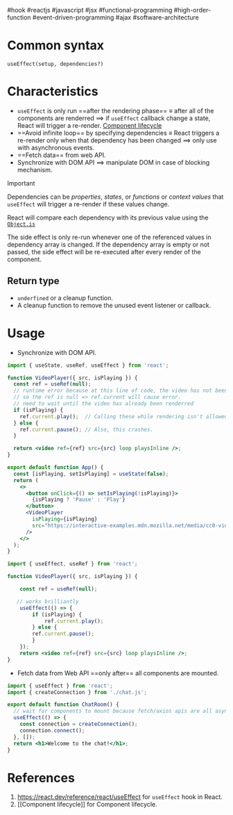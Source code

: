 #hook #reactjs  #javascript  #jsx #functional-programming  #high-order-function  #event-driven-programming  #ajax #software-architecture 

# Common syntax
```JSX title='Syntax for useEffect hook'
useEffect(setup, dependencies?)
```
# Characteristics
- `useEffect` is only run ==after the rendering phase== $\equiv$ after all of the components are renderred $\implies$ if `useEffect` callback change a state, React will trigger a re-render. [Component lifecycle](Component%20lifecycle.md)
- ==Avoid infinite loop== by specifying dependencies $\equiv$ React triggers a re-render only when that dependency has been changed $\implies$ only use with asynchronous events.
- ==Fetch data== from web API.
- Synchronize with DOM API $\implies$ manipulate DOM in case of blocking mechanism.

>[!important]
>Dependencies can be *properties*, *states*, or *functions* or *context values* that `useEffect` will trigger a re-render if these values change.
>
>React will compare each dependency with its previous value using the [`Object.is`](https://developer.mozilla.org/en-US/docs/Web/JavaScript/Reference/Global_Objects/Object/is)
>
>The side effect is only re-run whenever one of the referenced values in dependency array is changed. If the dependency array is empty or not passed, the side effect will be re-executed after every render of the component.

## Return type
- `underfined` or a cleanup function.
- A cleanup function to remove the unused event listener or callback.
# Usage
- Synchronize with DOM API. 
```jsx
import { useState, useRef, useEffect } from 'react';

function VideoPlayer({ src, isPlaying }) {
  const ref = useRef(null);
  // runtime error because at this line of code, the video has not been rendered yet,
  // so the ref is null => ref.current will cause error.
  // need to wait until the video has already been renderred
  if (isPlaying) {
    ref.current.play();  // Calling these while rendering isn't allowed.
  } else {
    ref.current.pause(); // Also, this crashes.
  }

  return <video ref={ref} src={src} loop playsInline />;
}

export default function App() {
  const [isPlaying, setIsPlaying] = useState(false);
  return (
    <>
      <button onClick={() => setIsPlaying(!isPlaying)}>
        {isPlaying ? 'Pause' : 'Play'}
      </button>
      <VideoPlayer
        isPlaying={isPlaying}
        src="https://interactive-examples.mdn.mozilla.net/media/cc0-videos/flower.mp4"
      />
    </>
  );
}
```

```jsx
import { useEffect, useRef } from 'react';  

function VideoPlayer({ src, isPlaying }) {  

	const ref = useRef(null);  

   // works brilliantly
	useEffect(() => {  
		if (isPlaying) {  
			ref.current.play();  
		} else {  
		ref.current.pause();  
		}  
	});  
	return <video ref={ref} src={src} loop playsInline />;  
}
```

- Fetch data from Web API ==only after== all components are mounted.
```jsx
import { useEffect } from 'react';
import { createConnection } from './chat.js';

export default function ChatRoom() {
  // wait for components to mount because fetch/axios apis are all asynchronous
  useEffect(() => {
    const connection = createConnection();
    connection.connect();
  }, []);
  return <h1>Welcome to the chat!</h1>;
}
```


# References
1. https://react.dev/reference/react/useEffect for `useEffect` hook in React.
2. [[Component lifecycle]] for Component lifecycle.